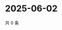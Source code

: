# 2025-06-02

共 0 条

<!-- BEGIN ZHIHUQUESTIONS -->
<!-- 最后更新时间 Mon Jun 02 2025 00:12:34 GMT+0800 (China Standard Time) -->

<!-- END ZHIHUQUESTIONS -->

